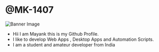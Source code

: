 # @MK-1407

![Banner Image](https://img.freepik.com/free-vector/science-project-twitch-banner_23-2150894772.jpg?w=996&t=st=1711030438~exp=1711031038~hmac=ea0a42cf9cc31c1ca5ae59edcb47cfeab18036c330804104a6c33bd0e8a33956)

- Hii I am Mayank this is my Github Profile.
- I like to develop Web Apps , Desktop Apps and Automation Scripts.
- I am a student and amateur developer from India 